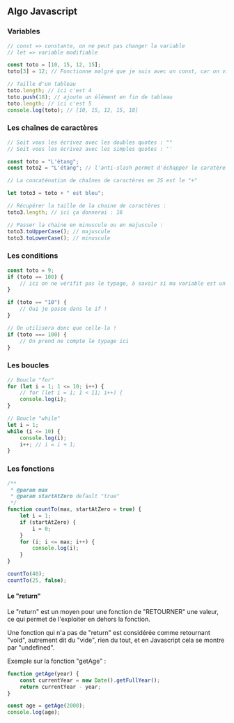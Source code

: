 ## Algo Javascript

### Variables

```js
// const => constante, on ne peut pas changer la variable
// let => variable modifiable

const toto = [10, 15, 12, 15];
toto[3] = 12; // Fonctionne malgré que je suis avec un const, car on vient modifier une valeur du tableau, mais pas réaffecter la variable

// Taille d'un tableau
toto.length; // ici c'est 4
toto.push(18); // ajoute un élément en fin de tableau
toto.length; // ici c'est 5
console.log(toto); // [10, 15, 12, 15, 18]
```

### Les chaînes de caractères

```js
// Soit vous les écrivez avec les doubles quotes : ""
// Soit vous les écrivez avec les simples quotes : ''

const toto = "L'étang";
const toto2 = "L'étang"; // l'anti-slash permet d'échapper le caratère suivant, ici la simple quote afin qu'elle ne détermine pas la fin de la chaine de caractères

// La concaténation de chaînes de caractères en JS est le "+"

let toto3 = toto + " est bleu";

// Récupérer la taille de la chaine de caractères :
toto3.length; // ici ça donnerai : 16

// Passer la chaine en minuscule ou en majuscule :
toto3.toUpperCase(); // majuscule
toto3.toLowerCase(); // minuscule
```

### Les conditions

```js
const toto = 9;
if (toto == 100) {
    // ici on ne vérifit pas le typage, à savoir si ma variable est un entier ou une chaine de caractère ou un booléen
}

if (toto == "10") {
    // Oui je passe dans le if !
}

// On utilisera donc que celle-la !
if (toto === 100) {
    // On prend ne compte le typage ici
}
```

### Les boucles

```js
// Boucle "for"
for (let i = 1; 1 <= 10; i++) {
    // for (let i = 1; 1 < 11; i++) {
    console.log(i);
}

// Boucle "while"
let i = 1;
while (i <= 10) {
    console.log(i);
    i++; // i = i + 1;
}
```

### Les fonctions

```js
/**
 * @param max
 * @param startAtZero default "true"
 */
function countTo(max, startAtZero = true) {
    let i = 1;
    if (startAtZero) {
        i = 0;
    }
    for (i; i <= max; i++) {
        console.log(i);
    }
}

countTo(40);
countTo(25, false);
```

#### Le "return"

Le "return" est un moyen pour une fonction de "RETOURNER" une valeur, ce qui permet de l'exploiter en dehors la fonction.

Une fonction qui n'a pas de "return" est considérée comme retournant "void", autrement dit du "vide", rien du tout, et en Javascript cela se montre par "undefined".

Exemple sur la fonction "getAge" :

```js
function getAge(year) {
    const currentYear = new Date().getFullYear();
    return currentYear - year;
}

const age = getAge(2000);
console.log(age);
```
